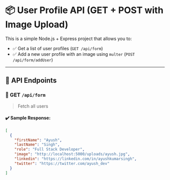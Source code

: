 # 📦 User Profile API (GET + POST with Image Upload)

This is a simple Node.js + Express project that allows you to:

- ✅ Get a list of user profiles (`GET /api/form`)
- ✅ Add a new user profile with an image using `multer` (`POST /api/form/addUser`)

---

## 🧪 API Endpoints

### 🔹 GET `/api/form`

> Fetch all users

#### ✔️ Sample Response:
```json
[
  {
    "firstName": "Ayush",
    "lastName": "Singh",
    "role": "Full Stack Developer",
    "image": "http://localhost:5000/uploads/ayush.jpg",
    "linkedin": "https://linkedin.com/in/ayushkumarsingh",
    "twitter": "https://twitter.com/ayush_dev"
  }
]
